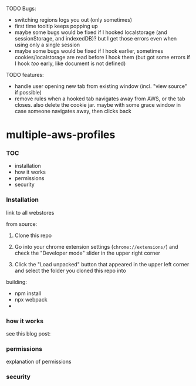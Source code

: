 TODO Bugs:

- switching regions logs you out (only sometimes)
- first time tooltip keeps popping up
- maybe some bugs would be fixed if I hooked localstorage (and sessionStorage, and indexedDB)? but I get those errors even when using only a single session
- maybe some bugs would be fixed if I hook earlier, sometimes cookies/localstorage are read before I hook them (but got some errors if I hook _too_ early, like document is not defined)

TODO features:

- handle user opening new tab from existing window (incl. "view source" if possible)
- remove rules when a hooked tab navigates away from AWS, or the tab closes. also delete the cookie jar. maybe with some grace window in case someone navigates away, then clicks back

# multiple-aws-profiles

### TOC

- installation
- how it works
- permissions
- security

### Installation

link to all webstores

from source:

1. Clone this repo

2. Go into your chrome extension settings (`chrome://extensions/`) and check the "Developer mode" slider in the upper right corner

3. Click the "Load unpacked" button that appeared in the upper left corner and select the folder you cloned this repo into

building:

- npm install
- npx webpack
-

### how it works

see this blog post:

### permissions

explanation of permissions

### security
